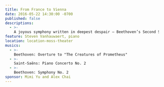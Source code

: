 ```yaml
---
title: From France to Vienna
date: 2016-05-22 14:30:00 -0700
published: false
descriptions:
  - >-
    A joyous symphony written in deepest despair – Beethoven’s Second Symphony concludes our season. The remarkable Belgian pianist Steven Vanhauwaert performs Saint-Saëns’ sparkling Second Piano Concerto, while the program opens with Beethoven's celebrated Overture to ”The Creatures of Prometheus".
feature: Steven Vanhauwaert, piano
location: location-moss-theater
musics:
  - >-
    Beethoven: Overture to "The Creatures of Prometheus"
  - >-
    Saint-Saëns: Piano Concerto No. 2
  - >-
    Beethoven: Symphony No. 2
sponsor: Mimi Yu and Alex Chai
---
```

